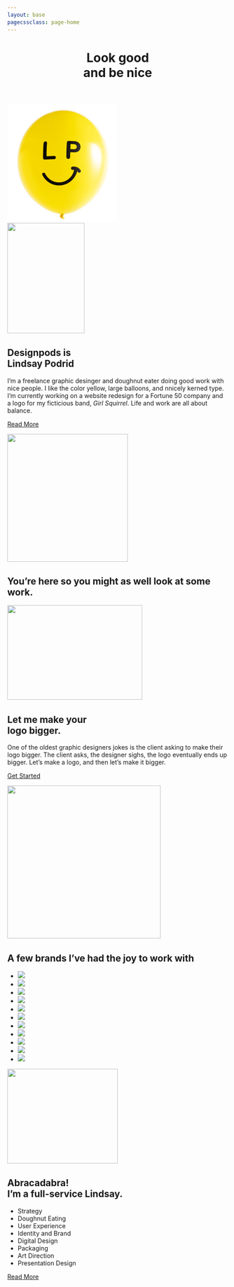 ```yaml
---
layout: base
pagecssclass: page-home
---
```

<main>
  <header>
    <h1>Look good<br>
      and be nice</h1>
  </header>

  <div class="section-hometop">
    <img src="img/balloon_logo.png" width="250" height="267">
  </div>
  <div class="balloon-hero"></div>

  <section class="section-intro">
    <div class="intro-flex flex-reverse">
      <div class="home-image"><img src="{{ site.baseurl }}/img/me_thinking.svg" width="176" height="252" class="it-me"></div>
      <div class="intro-text">
        <h2>Designpods is<br>
        Lindsay Podrid</h2>
        <p>I&rsquo;m a freelance graphic desinger and doughnut eater doing good work with nice people. I like the color yellow, large balloons, and nnicely kerned type. I&rsquo;m currently working on a website redesign for a Fortune 50 company and a logo for my ficticious band, <em>Girl Squirrel</em>. Life and work are all about balance.</p>
        <p><a href="{{ site.baseurl }}/about" class="continue-link pink-link">Read More</a></p>
      </div>
    </div>
  </section>

  <section class="section-work-teaser">
    <div class="intro-flex">
      <div class="home-image"><img src="{{ site.baseurl }}/img/doughnut_fallback.jpg" width="275" height="292"></div>
      <div class="intro-text">
        <h2>You’re here so you might as well look at some work.</h2>
      </div>
    </div>
  </section>

  <section class="section-work">
    <div class="intro-flex">
      <div class="home-image"><img src="{{ site.baseurl }}/img/logo_bigger.svg" width="308" height="216"></div>
      <div>
        <h2>Let me make your<br>logo bigger.</h2>
        <p>One of the oldest graphic designers jokes is the client asking to make their logo bigger. The client asks, the designer sighs, the logo eventually ends up bigger. Let’s make a logo, and then let’s make it bigger.</p>
        <p><a href="{{ site.baseurl }}/about" class="continue-link pink-link">Get Started</a></p>
      </div>
    </div>
  </section>

  <section class="section-brands">
    <div class="intro-flex">
      <div class="balloons home-image">
        <img src="{{ site.baseurl }}/img/pop_fallback_desktop.jpg" width="350" height="349">
      </div>
      <div>
        <h2>A few brands I’ve had the joy to work with</h2>
        <ul>
          <li><img src="{{ site.baseurl }}/img/work/THD.svg" width="44" height="auto"></li>
          <li><img src="{{ site.baseurl }}/img/work/GP_logo.svg" width="126" height="auto"></li>
          <li><img src="{{ site.baseurl }}/img/work/Coke_logo.svg" width="86" height="auto"></li>
          <li><img src="{{ site.baseurl }}/img/work/shaw_logo.svg" width="126" height="auto"></li>
          <li><img src="{{ site.baseurl }}/img/work/Orkin.svg" width="83" height="auto"></li>
          <li><img src="{{ site.baseurl }}/img/work/UPS.svg" width="42" height="auto"></li>
          <li><img src="{{ site.baseurl }}/img/work/CanCapital.svg" width="117" height="auto"></li>
          <li><img src="{{ site.baseurl }}/img/work/chick-fil-a.svg" width="78" height="auto"></li>
          <li><img src="{{ site.baseurl }}/img/work/GMA_Logo.svg" width="94" height="auto"></li>
          <li><img src="{{ site.baseurl }}/img/work/IGA.svg" width="65" height="auto"></li>
          <li><img src="{{ site.baseurl }}/img/work/TFA.svg" width="160" height="auto"></li>
        </ul>
      </div>
    </div>
  </section>

  <section class="section-fullservice">
    <div class="intro-flex">
      <div class="home-image magic-hat"><img src="{{ site.baseurl }}/img/rabbit_hat.svg" width="252" height="216"></div>
      <div>
        <h2>Abracadabra!<br>
          I&rsquo;m a full-service Lindsay.</h2>
        <ul>
          <li>Strategy</li>
          <li>Doughnut Eating</li>
          <li>User Experience</li>
          <li>Identity and Brand</li>
          <li>Digital Design</li>
          <li>Packaging</li>
          <li>Art Direction</li>
          <li>Presentation Design</li>
        </ul>
        <p><a href="{{ site.baseurl }}/services" class="continue-link">Read More</a></p>
      </div>
    </div>
  </section>
</main>
